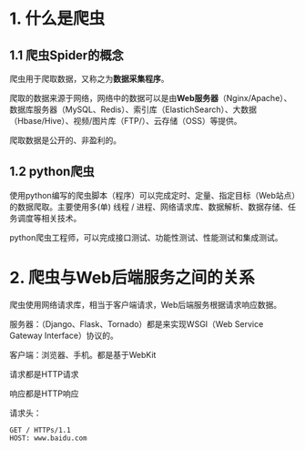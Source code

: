 # 1. 什么是爬虫

## 1.1 爬虫Spider的概念

爬虫用于爬取数据，又称之为**数据采集程序**。

爬取的数据来源于网络，网络中的数据可以是由**Web服务器**（Nginx/Apache）、数据库服务器（MySQL、Redis）、索引库（ElastichSearch）、大数据（Hbase/Hive）、视频/图片库（FTP/）、云存储（OSS）等提供。

爬取数据是公开的、非盈利的。



## 1.2 python爬虫

使用python编写的爬虫脚本（程序）可以完成定时、定量、指定目标（Web站点）的数据爬取。主要使用多(单) 线程 / 进程、网络请求库、数据解析、数据存储、任务调度等相关技术。

python爬虫工程师，可以完成接口测试、功能性测试、性能测试和集成测试。

# 2. 爬虫与Web后端服务之间的关系

爬虫使用网络请求库，相当于客户端请求，Web后端服务根据请求响应数据。

服务器：（Django、Flask、Tornado）都是来实现WSGI（Web Service Gateway Interface）协议的。

客户端：浏览器、手机。都是基于WebKit

请求都是HTTP请求

响应都是HTTP响应

请求头：

```
GET / HTTPs/1.1
HOST: www.baidu.com
```

